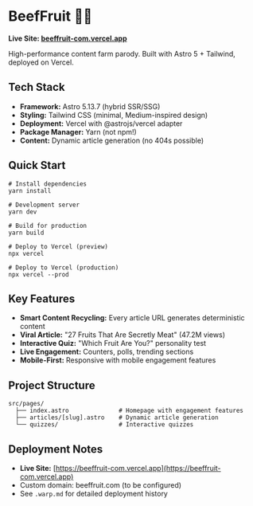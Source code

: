 # BeefFruit 🥩🍉

**Live Site: [beeffruit-com.vercel.app](https://beeffruit-com.vercel.app)**

High-performance content farm parody. Built with Astro 5 + Tailwind, deployed on Vercel.

## Tech Stack

- **Framework:** Astro 5.13.7 (hybrid SSR/SSG)
- **Styling:** Tailwind CSS (minimal, Medium-inspired design)
- **Deployment:** Vercel with @astrojs/vercel adapter  
- **Package Manager:** Yarn (not npm!)
- **Content:** Dynamic article generation (no 404s possible)

## Quick Start

```fish
# Install dependencies
yarn install

# Development server
yarn dev

# Build for production
yarn build

# Deploy to Vercel (preview)
npx vercel

# Deploy to Vercel (production)
npx vercel --prod
```

## Key Features

- **Smart Content Recycling:** Every article URL generates deterministic content
- **Viral Article:** "27 Fruits That Are Secretly Meat" (47.2M views)
- **Interactive Quiz:** "Which Fruit Are You?" personality test
- **Live Engagement:** Counters, polls, trending sections
- **Mobile-First:** Responsive with mobile engagement features

## Project Structure

```
src/pages/
  ├── index.astro              # Homepage with engagement features
  ├── articles/[slug].astro    # Dynamic article generation
  └── quizzes/                 # Interactive quizzes
```

## Deployment Notes

- **Live Site:** [https://beeffruit-com.vercel.app](https://beeffruit-com.vercel.app)
- Custom domain: beeffruit.com (to be configured)
- See `.warp.md` for detailed deployment history

